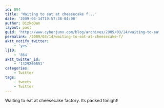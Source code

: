 ```yaml
---
id: 894
title: 'Waiting to eat at cheesecake f...'
date: '2009-03-14T19:57:38-04:00'
author: DizkoDan
layout: post
guid: 'http://www.cyberjunx.com/blog/archives/2009/03/14/waiting-to-eat-at-cheesecake-f/'
permalink: /2009/03/14/waiting-to-eat-at-cheesecake-f/
aktt_notify_twitter:
    - 'yes'
ljID:
    - '864'
aktt_twitter_id:
    - '1329260551'
categories:
    - Twitter
tags:
    - tweets
    - Twitter
---
```


Waiting to eat at cheesecake factory. Its packed tonight!